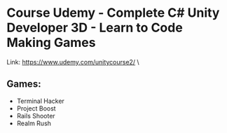 # Course Udemy - Complete C# Unity Developer 3D - Learn to Code Making Games

Link: https://www.udemy.com/unitycourse2/ \

## Games:
- Terminal Hacker
- Project Boost
- Rails Shooter
- Realm Rush

